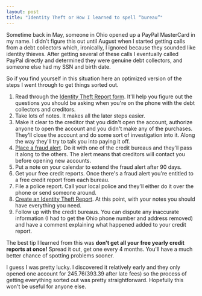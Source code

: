 ```yaml
---
layout: post
title: "Identity Theft or How I learned to spell “bureau”"
---
```

Sometime back in May, someone in Ohio opened up a PayPal MasterCard in my name.
I didn't figure this out until August when I started getting calls from
a debt collectors which, ironically, I ignored because they sounded like
identity thieves. After getting several of these calls I eventually called
PayPal directly and determined they were genuine debt collectors, and someone
else had my SSN and birth date.

So if you find yourself in this situation here an optimized version of the steps
I went through to get things sorted out.

1. Read through the [Identity Theft Report form](http://www.consumer.ftc.gov/articles/0277-create-identity-theft-report).
It'll help you figure out the questions you should be asking when you're on the
phone with the debt collectors and creditors.
1. Take lots of notes. It makes all the later steps easier.
1. Make it clear to the creditor that you didn't open the account, authorize
anyone to open the account and you didn't make any of the purchases. They'll
close the account and do some sort of investigation into it. Along the way
they'll try to talk you into paying it off.
1. [Place a fraud alert](http://www.transunion.com/personal-credit/credit-disputes/fraud-victim-resources/fraud-victim-contacts.page).
Do it with one of the credit bureaus and they'll pass it along to the others.
The alert means that creditors will contact you before opening new accounts.
1. Put a note on your calendar to extend the fraud alert after 90 days.
1. Get your free credit reports. Once there's a fraud alert you're entitled to
a free credit report from each bureau.
1. File a police report. Call your local police and they'll either do it over
the phone or send someone around.
1. [Create an Identity Theft Report](http://www.consumer.ftc.gov/articles/0277-create-identity-theft-report).
At this point, with your notes you should have everything you need.
1. Follow up with the credit bureaus. You can dispute any inaccurate information
(I had to get the Ohio phone number and address removed) and have a comment
explaining what happened added to your credit report.


The best tip I learned from this was **don't get all your free yearly credit
reports at once!** Spread it out, get one every 4 months. You'll have a much
better chance of spotting problems sooner.

I guess I was pretty lucky. I discovered it relatively early and they only
opened one account for $245.76 ($393.39 after late fees) so the process of
getting everything sorted out was pretty straightforward. Hopefully this won't
be useful for anyone else.
